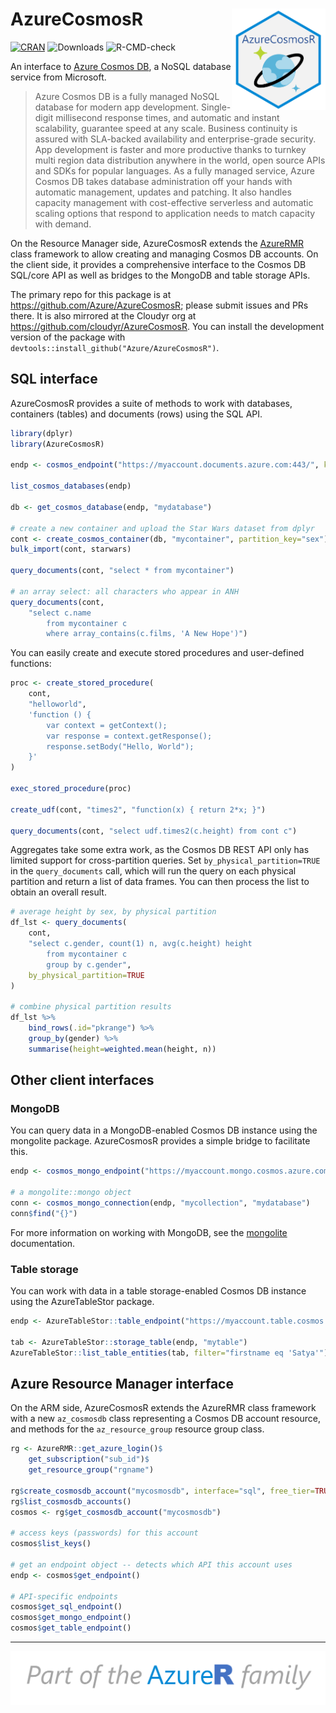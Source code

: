 # AzureCosmosR <img src="man/figures/logo.png" align="right" width=150 />

[![CRAN](https://www.r-pkg.org/badges/version/AzureCosmosR)](https://cran.r-project.org/package=AzureCosmosR)
![Downloads](https://cranlogs.r-pkg.org/badges/AzureCosmosR)
![R-CMD-check](https://github.com/Azure/AzureCosmosR/workflows/R-CMD-check/badge.svg)

An interface to [Azure Cosmos DB](https://azure.microsoft.com/en-us/services/cosmos-db/), a NoSQL database service from Microsoft.

> Azure Cosmos DB is a fully managed NoSQL database for modern app development. Single-digit millisecond response times, and automatic and instant scalability, guarantee speed at any scale. Business continuity is assured with SLA-backed availability and enterprise-grade security. App development is faster and more productive thanks to turnkey multi region data distribution anywhere in the world, open source APIs and SDKs for popular languages. As a fully managed service, Azure Cosmos DB takes database administration off your hands with automatic management, updates and patching. It also handles capacity management with cost-effective serverless and automatic scaling options that respond to application needs to match capacity with demand.

On the Resource Manager side, AzureCosmosR extends the [AzureRMR](https://cran.r-project.org/package=AzureRMR) class framework to allow creating and managing Cosmos DB accounts. On the client side, it provides a comprehensive interface to the Cosmos DB SQL/core API as well as bridges to the MongoDB and table storage APIs.

The primary repo for this package is at https://github.com/Azure/AzureCosmosR; please submit issues and PRs there. It is also mirrored at the Cloudyr org at https://github.com/cloudyr/AzureCosmosR. You can install the development version of the package with `devtools::install_github("Azure/AzureCosmosR")`.

## SQL interface

AzureCosmosR provides a suite of methods to work with databases, containers (tables) and documents (rows) using the SQL API.

```r
library(dplyr)
library(AzureCosmosR)

endp <- cosmos_endpoint("https://myaccount.documents.azure.com:443/", key="mykey")

list_cosmos_databases(endp)

db <- get_cosmos_database(endp, "mydatabase")

# create a new container and upload the Star Wars dataset from dplyr
cont <- create_cosmos_container(db, "mycontainer", partition_key="sex")
bulk_import(cont, starwars)

query_documents(cont, "select * from mycontainer")

# an array select: all characters who appear in ANH
query_documents(cont,
    "select c.name
        from mycontainer c
        where array_contains(c.films, 'A New Hope')")
```

You can easily create and execute stored procedures and user-defined functions:

```r
proc <- create_stored_procedure(
    cont,
    "helloworld",
    'function () {
        var context = getContext();
        var response = context.getResponse();
        response.setBody("Hello, World");
    }'
)

exec_stored_procedure(proc)

create_udf(cont, "times2", "function(x) { return 2*x; }")

query_documents(cont, "select udf.times2(c.height) from cont c")
```

Aggregates take some extra work, as the Cosmos DB REST API only has limited support for cross-partition queries. Set `by_physical_partition=TRUE` in the `query_documents` call, which will run the query on each physical partition and return a list of data frames. You can then process the list to obtain an overall result.

```r
# average height by sex, by physical partition
df_lst <- query_documents(
    cont,
    "select c.gender, count(1) n, avg(c.height) height
        from mycontainer c
        group by c.gender",
    by_physical_partition=TRUE
)

# combine physical partition results
df_lst %>%
    bind_rows(.id="pkrange") %>%
    group_by(gender) %>%
    summarise(height=weighted.mean(height, n))
```

## Other client interfaces

### MongoDB

You can query data in a MongoDB-enabled Cosmos DB instance using the mongolite package. AzureCosmosR provides a simple bridge to facilitate this.

```r
endp <- cosmos_mongo_endpoint("https://myaccount.mongo.cosmos.azure.com:443/", key="mykey")

# a mongolite::mongo object
conn <- cosmos_mongo_connection(endp, "mycollection", "mydatabase")
conn$find("{}")
```

For more information on working with MongoDB, see the [mongolite](https://jeroen.github.io/mongolite/) documentation.

### Table storage

You can work with data in a table storage-enabled Cosmos DB instance using the AzureTableStor package.

```r
endp <- AzureTableStor::table_endpoint("https://myaccount.table.cosmos.azure.com:443/", key="mykey")

tab <- AzureTableStor::storage_table(endp, "mytable")
AzureTableStor::list_table_entities(tab, filter="firstname eq 'Satya'")
```

## Azure Resource Manager interface

On the ARM side, AzureCosmosR extends the AzureRMR class framework with a new `az_cosmosdb` class representing a Cosmos DB account resource, and methods for the `az_resource_group` resource group class.

```r
rg <- AzureRMR::get_azure_login()$
    get_subscription("sub_id")$
    get_resource_group("rgname")

rg$create_cosmosdb_account("mycosmosdb", interface="sql", free_tier=TRUE)
rg$list_cosmosdb_accounts()
cosmos <- rg$get_cosmosdb_account("mycosmosdb")

# access keys (passwords) for this account
cosmos$list_keys()

# get an endpoint object -- detects which API this account uses
endp <- cosmos$get_endpoint()

# API-specific endpoints
cosmos$get_sql_endpoint()
cosmos$get_mongo_endpoint()
cosmos$get_table_endpoint()
```

----
<p align="center"><a href="https://github.com/Azure/AzureR"><img src="https://github.com/Azure/AzureR/raw/master/images/logo2.png" width=800 /></a></p>

